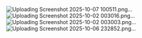 
![Uploading Screenshot 2025-10-07 100511.png…]()
![Uploading Screenshot 2025-10-02 003016.png…]()
![Uploading Screenshot 2025-10-02 003003.png…]()
![Uploading Screenshot 2025-10-06 232852.png…]()
